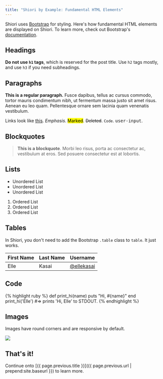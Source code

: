 ```yaml
---
title: "Shiori by Example: Fundamental HTML Elements"
---
```


Shiori uses [Bootstrap](http://getbootstrap.com/) for styling. Here's how fundamental HTML elements are displayed on Shiori. To learn more, check out Bootstrap's [documentation](http://getbootstrap.com/css/).

## Headings

**Do not use `h1` tags**, which is reserved for the post title. Use `h2` tags mostly, and use `h3` if you need subheadings.

## Paragraphs

**This is a regular paragraph.** Fusce dapibus, tellus ac cursus commodo, tortor mauris condimentum nibh, ut fermentum massa justo sit amet risus. Aenean eu leo quam. Pellentesque ornare sem lacinia quam venenatis vestibulum.

Links look like [this](#). *Emphasis*. <mark>Marked</mark>. <del>Deleted</del>. <code>Code</code>. <kbd>user-input</kbd>.

## Blockquotes

> **This is a blockquote**. Morbi leo risus, porta ac consectetur ac, vestibulum at eros. Sed posuere consectetur est at lobortis.

## Lists

* Unordered List
* Unordered List
* Unordered List

1. Ordered List
1. Ordered List
1. Ordered List

## Tables

In Shiori, you don't need to add the Bootstrap `.table` class to `table`. It just works.

<table>
  <thead>
    <tr>
      <th>First Name</th>
      <th>Last Name</th>
      <th>Username</th>
    </tr>
  </thead>
  <tbody>
    <tr>
      <td>Elle</td>
      <td>Kasai</td>
      <td><a href="http://twitter.com/ellekasai">@ellekasai</a></td>
    </tr>
  </tbody>
</table>

## Code

{% highlight ruby %}
def print_hi(name)
  puts "Hi, #{name}"
end
print_hi('Elle')
#=> prints 'Hi, Elle' to STDOUT.
{% endhighlight %}


## Images

Images have round corners and are responsive by default.

![](http://placehold.it/1200x150)

## That's it!

Continue onto [{{ page.previous.title }}]({{ page.previous.url | prepend:site.baseurl }}) to learn more.
